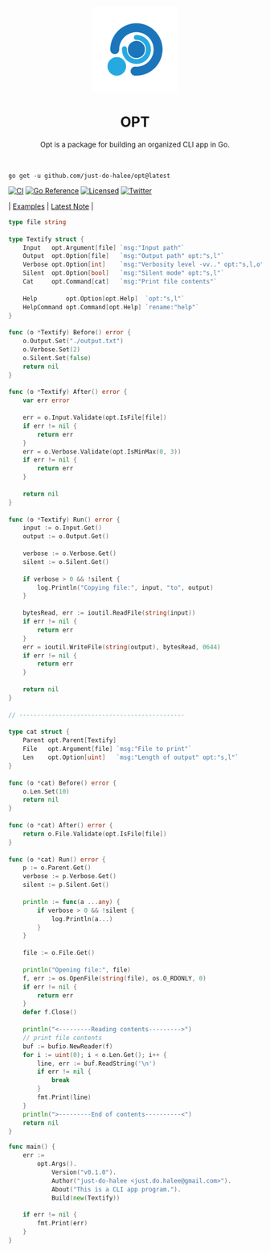 <div align="center">
  <img src="./.github/logo.png" alt="go-arg" height="170px">
  <h1>OPT</h1>
  <p>Opt is a package for building an organized CLI app in Go.</p>
  <br/>
</div>

```shell
go get -u github.com/just-do-halee/opt@latest
```

[![CI][ci-badge]][ci-url]
[![Go Reference](https://pkg.go.dev/badge/github.com/just-do-halee/opt.svg)](https://pkg.go.dev/github.com/just-do-halee/opt)
[![Licensed][license-badge]][license-url]
[![Twitter][twitter-badge]][twitter-url]

[ci-badge]: https://github.com/just-do-halee/opt/actions/workflows/ci.yml/badge.svg
[license-badge]: https://img.shields.io/github/license/just-do-halee/opt?color=blue
[twitter-badge]: https://img.shields.io/twitter/follow/do_halee?style=flat&logo=twitter&color=4a4646&labelColor=333131&label=just-do-halee
[ci-url]: https://github.com/just-do-halee/opt/actions
[twitter-url]: https://twitter.com/do_halee
[license-url]: https://github.com/just-do-halee/opt

| [Examples](./examples/) | [Latest Note](./CHANGELOG.md) |

```go
type file string

type Textify struct {
	Input   opt.Argument[file] `msg:"Input path"`
	Output  opt.Option[file]   `msg:"Output path" opt:"s,l"`
	Verbose opt.Option[int]    `msg:"Verbosity level -vv.." opt:"s,l,o"`
	Silent  opt.Option[bool]   `msg:"Silent mode" opt:"s,l"`
	Cat     opt.Command[cat]   `msg:"Print file contents"`

	Help        opt.Option[opt.Help]  `opt:"s,l"`
	HelpCommand opt.Command[opt.Help] `rename:"help"`
}

func (o *Textify) Before() error {
	o.Output.Set("./output.txt")
	o.Verbose.Set(2)
	o.Silent.Set(false)
	return nil
}

func (o *Textify) After() error {
	var err error

	err = o.Input.Validate(opt.IsFile[file])
	if err != nil {
		return err
	}
	err = o.Verbose.Validate(opt.IsMinMax(0, 3))
	if err != nil {
		return err
	}

	return nil
}

func (o *Textify) Run() error {
	input := o.Input.Get()
	output := o.Output.Get()

	verbose := o.Verbose.Get()
	silent := o.Silent.Get()

	if verbose > 0 && !silent {
		log.Println("Copying file:", input, "to", output)
	}

	bytesRead, err := ioutil.ReadFile(string(input))
	if err != nil {
		return err
	}
	err = ioutil.WriteFile(string(output), bytesRead, 0644)
	if err != nil {
		return err
	}

	return nil
}

// ----------------------------------------------

type cat struct {
	Parent opt.Parent[Textify]
	File   opt.Argument[file] `msg:"File to print"`
	Len    opt.Option[uint]   `msg:"Length of output" opt:"s,l"`
}

func (o *cat) Before() error {
	o.Len.Set(10)
	return nil
}

func (o *cat) After() error {
	return o.File.Validate(opt.IsFile[file])
}

func (o *cat) Run() error {
	p := o.Parent.Get()
	verbose := p.Verbose.Get()
	silent := p.Silent.Get()

	println := func(a ...any) {
		if verbose > 0 && !silent {
			log.Println(a...)
		}
	}

	file := o.File.Get()

	println("Opening file:", file)
	f, err := os.OpenFile(string(file), os.O_RDONLY, 0)
	if err != nil {
		return err
	}
	defer f.Close()

	println("<---------Reading contents--------->")
	// print file contents
	buf := bufio.NewReader(f)
	for i := uint(0); i < o.Len.Get(); i++ {
		line, err := buf.ReadString('\n')
		if err != nil {
			break
		}
		fmt.Print(line)
	}
	println(">---------End of contents----------<")
	return nil
}
```

```go
func main() {
	err :=
		opt.Args().
			Version("v0.1.0").
			Author("just-do-halee <just.do.halee@gmail.com>").
			About("This is a CLI app program.").
			Build(new(Textify))

	if err != nil {
		fmt.Print(err)
	}
}
```
